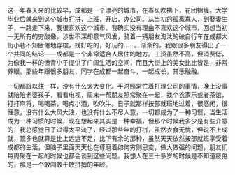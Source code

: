 这一年春天来的比较早，成都是一个漂亮的城市，在春风吹拂下，花团锦簇。大学毕业后就来到这个城市打拼，上班，开店，办公司。从当初的孤家寡人，到娶妻生子，一路走下来，我很喜欢这个城市。我确实没有理由不喜欢这个城市，回想当初一无所有的穷酸像，涉世不深却意气风发，骑着一辆朋友淘汰的破自行车在成都大街小巷不知疲倦地穿梭，找好吃的，好玩的……。渐渐的，我跟很多朋友得出了一个共同的结论——成都是一个非常适合人居住的地方。工资虽然不高，但消费低，为像我一样的愤青小子提供了广阔生活的空间，而且大街上的美女比比皆是，非常养眼。那些年跟很多朋友，同学在成都一起奋斗，一起成长，其乐融融。

一切都跟以往一样，没有什么太大变化。平时照常忙着打理公司的事情，晚上没事就陪陪老婆孩子，看看电视，周末一帮朋友照常聚在一起，找个农家乐或者茶馆，打打麻将，喝喝茶，喝点小酒，吹吹牛。日子就那样按部就班地过着，很悠闲，很惬意，没有什么大风大浪，也没有什么不尽人意，一切都成为了一种习惯，当生活成为一种习惯的时候，现在想起来其实是一种幸福，但那个时候我多少是有些介意的，我总感觉日子过得太平淡了，经过那些年的打拼，虽然衣食无忧，但说不上成就，顶多也就算是比上远远不足，比下有余的那种，虽然天天依然按部就班享受着成都的生活，但脑子里面天天也在琢磨着如何穷则思变，做大做强的问题，朋友们每周聚在一起的时候也都会谈到这些问题。我想人在三十多岁的时候是不知道疲倦的，那是一个敢闯敢干敢拼搏的年龄。
